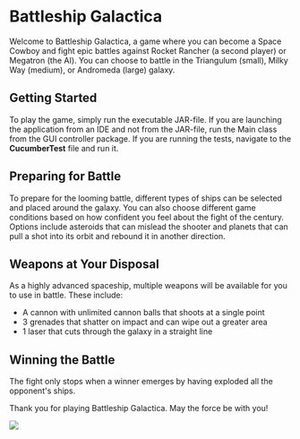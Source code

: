 # Battleship Galactica

Welcome to Battleship Galactica, a game where you can become a Space Cowboy and fight epic battles against Rocket Rancher (a second player) or Megatron (the AI). You can choose to battle in the Triangulum (small), Milky Way (medium), or Andromeda (large) galaxy.

## Getting Started
To play the game, simply run the executable JAR-file. If you are launching the application from an IDE and not from the JAR-file, run the Main class from the GUI controller package. If you are running the tests, navigate to the  **CucumberTest** file and run it.

## Preparing for Battle
To prepare for the looming battle, different types of ships can be selected and placed around the galaxy. You can also choose different game conditions based on how confident you feel about the fight of the century. Options include asteroids that can mislead the shooter and planets that can pull a shot into its orbit and rebound it in another direction. 

## Weapons at Your Disposal
As a highly advanced spaceship, multiple weapons will be available for you to use in battle. These include:

- A cannon with unlimited cannon balls that shoots at a single point
- 3 grenades that shatter on impact and can wipe out a greater area
- 1 laser that cuts through the galaxy in a straight line

## Winning the Battle
The fight only stops when a winner emerges by having exploded all the opponent's ships. 

Thank you for playing Battleship Galactica. May the force be with you!


![](https://github.com/alessionossa/battleship-galactica/blob/main/Gif/Cat.gif)
